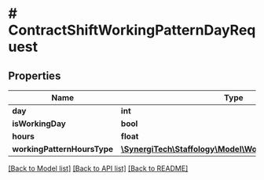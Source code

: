 # # ContractShiftWorkingPatternDayRequest

## Properties

Name | Type | Description | Notes
------------ | ------------- | ------------- | -------------
**day** | **int** |  | [optional]
**isWorkingDay** | **bool** |  | [optional]
**hours** | **float** |  | [optional]
**workingPatternHoursType** | [**\SynergiTech\Staffology\Model\WorkingPatternHoursType**](WorkingPatternHoursType.md) |  | [optional]

[[Back to Model list]](../../README.md#models) [[Back to API list]](../../README.md#endpoints) [[Back to README]](../../README.md)
